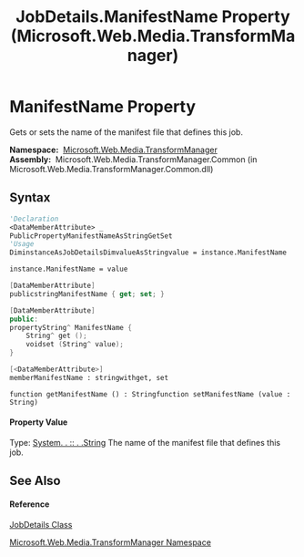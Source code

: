 ﻿---
title: JobDetails.ManifestName Property  (Microsoft.Web.Media.TransformManager)
TOCTitle: ManifestName Property
ms:assetid: P:Microsoft.Web.Media.TransformManager.JobDetails.ManifestName
ms:mtpsurl: https://msdn.microsoft.com/en-us/library/microsoft.web.media.transformmanager.jobdetails.manifestname(v=VS.90)
ms:contentKeyID: 35520874
ms.date: 06/14/2012
mtps_version: v=VS.90
f1_keywords:
- Microsoft.Web.Media.TransformManager.JobDetails.get_ManifestName
- Microsoft.Web.Media.TransformManager.JobDetails.set_ManifestName
- Microsoft.Web.Media.TransformManager.JobDetails.ManifestName
dev_langs:
- CSharp
- JScript
- VB
- FSharp
- c++
api_location:
- Microsoft.Web.Media.TransformManager.Common.dll
api_name:
- Microsoft.Web.Media.TransformManager.JobDetails.get_ManifestName
- Microsoft.Web.Media.TransformManager.JobDetails.ManifestName
- Microsoft.Web.Media.TransformManager.JobDetails.set_ManifestName
api_type:
- Managed
topic_type:
- apiref
- kbSyntax
product_family_name: VS
ROBOTS: INDEX,FOLLOW
---

# ManifestName Property

Gets or sets the name of the manifest file that defines this job.

**Namespace:**  [Microsoft.Web.Media.TransformManager](microsoft-web-media-transformmanager-namespace.md)  
**Assembly:**  Microsoft.Web.Media.TransformManager.Common (in Microsoft.Web.Media.TransformManager.Common.dll)

## Syntax

``` vb
'Declaration
<DataMemberAttribute> _
PublicPropertyManifestNameAsStringGetSet
'Usage
DiminstanceAsJobDetailsDimvalueAsStringvalue = instance.ManifestName

instance.ManifestName = value
```

``` csharp
[DataMemberAttribute]
publicstringManifestName { get; set; }
```

``` c++
[DataMemberAttribute]
public:
propertyString^ ManifestName {
    String^ get ();
    voidset (String^ value);
}
```

``` fsharp
[<DataMemberAttribute>]
memberManifestName : stringwithget, set
```

``` jscript
function getManifestName () : Stringfunction setManifestName (value : String)
```

#### Property Value

Type: [System. . :: . .String](https://msdn.microsoft.com/en-us/library/s1wwdcbf\(v=vs.90\))  
The name of the manifest file that defines this job.  

## See Also

#### Reference

[JobDetails Class](jobdetails-class-microsoft-web-media-transformmanager.md)

[Microsoft.Web.Media.TransformManager Namespace](microsoft-web-media-transformmanager-namespace.md)

